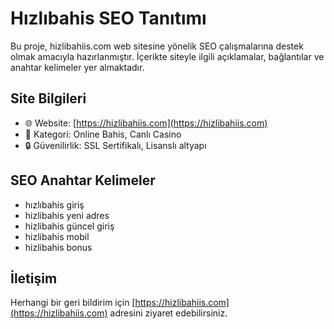 # Hızlıbahis SEO Tanıtımı

Bu proje, hizlibahiis.com web sitesine yönelik SEO çalışmalarına destek olmak amacıyla hazırlanmıştır. İçerikte siteyle ilgili açıklamalar, bağlantılar ve anahtar kelimeler yer almaktadır.

## Site Bilgileri

- 🌐 Website: [https://hizlibahiis.com](https://hizlibahiis.com)
- 📢 Kategori: Online Bahis, Canlı Casino
- 🔒 Güvenilirlik: SSL Sertifikalı, Lisanslı altyapı

## SEO Anahtar Kelimeler

- hızlıbahis giriş
- hizlibahis yeni adres
- hizlibahis güncel giriş
- hizlibahis mobil
- hizlibahis bonus

## İletişim

Herhangi bir geri bildirim için [https://hizlibahiis.com](https://hizlibahiis.com) adresini ziyaret edebilirsiniz.
